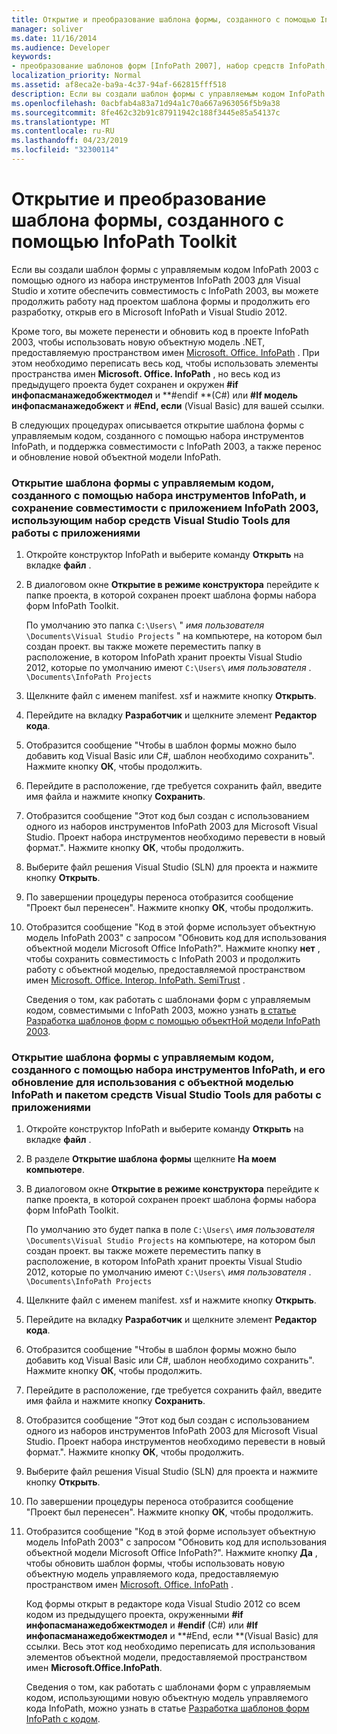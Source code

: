 ```yaml
---
title: Открытие и преобразование шаблона формы, созданного с помощью InfoPath Toolkit
manager: soliver
ms.date: 11/16/2014
ms.audience: Developer
keywords:
- преобразование шаблонов форм [InfoPath 2007], набор средств InfoPath, открытие шаблонов форм из, шаблонов форм [InfoPath 2007], открытие, InfoPath 2007, преобразование шаблонов форм набора средств InfoPath, открытие шаблонов форм [InfoPath 2007], шаблоны форм [InfoPath 2007], преобразование, скрипт [InfoPath 2007], преобразование в управляемый код
localization_priority: Normal
ms.assetid: af8eca2e-ba9a-4c37-94af-662815fff518
description: Если вы создали шаблон формы с управляемым кодом InfoPath 2003 с помощью одного из набора инструментов InfoPath 2003 для Visual Studio и хотите обеспечить совместимость с InfoPath 2003, вы можете продолжить работу над проектом шаблона формы и продолжить его разработку, открыв его в Microsoft InfoPath и Visual Studio 2012.
ms.openlocfilehash: 0acbfab4a83a71d94a1c70a667a963056f5b9a38
ms.sourcegitcommit: 8fe462c32b91c87911942c188f3445e85a54137c
ms.translationtype: MT
ms.contentlocale: ru-RU
ms.lasthandoff: 04/23/2019
ms.locfileid: "32300114"
---
```

# <a name="open-or-convert-a-form-template-created-with-the-infopath-toolkit"></a>Открытие и преобразование шаблона формы, созданного с помощью InfoPath Toolkit

Если вы создали шаблон формы с управляемым кодом InfoPath 2003 с помощью одного из набора инструментов InfoPath 2003 для Visual Studio и хотите обеспечить совместимость с InfoPath 2003, вы можете продолжить работу над проектом шаблона формы и продолжить его разработку, открыв его в Microsoft InfoPath и Visual Studio 2012.
  
Кроме того, вы можете перенести и обновить код в проекте InfoPath 2003, чтобы использовать новую объектную модель .NET, предоставляемую пространством имен [Microsoft. Office. InfoPath](https://msdn.microsoft.com/library/Microsoft.Office.InfoPath.aspx) . При этом необходимо переписать весь код, чтобы использовать элементы пространства имен **Microsoft. Office. InfoPath** , но весь код из предыдущего проекта будет сохранен и окружен **#if инфопасманажедобжектмодел** и **#endif **(C#) или **#If модель инфопасманажедобжект** и **#End, если** (Visual Basic) для вашей ссылки. 
  
В следующих процедурах описывается открытие шаблона формы с управляемым кодом, созданного с помощью набора инструментов InfoPath, и поддержка совместимости с InfoPath 2003, а также перенос и обновление новой объектной модели InfoPath. 
  
### <a name="open-a-managed-code-form-template-created-with-the-infopath-toolkit-and-maintain-compatibility-with-infopath-2003-using-visual-studio-tools-for-applications"></a>Открытие шаблона формы с управляемым кодом, созданного с помощью набора инструментов InfoPath, и сохранение совместимости с приложением InfoPath 2003, использующим набор средств Visual Studio Tools для работы с приложениями

1. Откройте конструктор InfoPath и выберите команду **Открыть** на вкладке **файл** . 
    
2. В диалоговом окне **Открытие в режиме конструктора** перейдите к папке проекта, в которой сохранен проект шаблона формы набора форм InfoPath Toolkit. 
    
    По умолчанию это папка `C:\Users\` " *имя пользователя* `\Documents\Visual Studio Projects` " на компьютере, на котором был создан проект.   вы также можете переместить папку в расположение, в котором InfoPath хранит проекты Visual Studio 2012, которые по умолчанию имеют `C:\Users\` *имя пользователя* .  `\Documents\InfoPath Projects`
    
3. Щелкните файл с именем manifest. xsf и нажмите кнопку **Открыть**.
    
4. Перейдите на вкладку **Разработчик** и щелкните элемент **Редактор кода**.
    
5. Отобразится сообщение "Чтобы в шаблон формы можно было добавить код Visual Basic или C#, шаблон необходимо сохранить". Нажмите кнопку **ОК**, чтобы продолжить. 
    
6. Перейдите в расположение, где требуется сохранить файл, введите имя файла и нажмите кнопку **Сохранить**.
    
7. Отобразится сообщение "Этот код был создан с использованием одного из наборов инструментов InfoPath 2003 для Microsoft Visual Studio. Проект набора инструментов необходимо перевести в новый формат.". Нажмите кнопку **ОК**, чтобы продолжить. 
    
8. Выберите файл решения Visual Studio (SLN) для проекта и нажмите кнопку **Открыть**.
    
9. По завершении процедуры переноса отобразится сообщение "Проект был перенесен". Нажмите кнопку **ОК**, чтобы продолжить. 
    
10. Отобразится сообщение "Код в этой форме использует объектную модель InfoPath 2003" с запросом "Обновить код для использования объектной модели Microsoft Office InfoPath?". Нажмите кнопку **нет** , чтобы сохранить совместимость с InfoPath 2003 и продолжить работу с объектной моделью, предоставляемой пространством имен [Microsoft. Office. Interop. InfoPath. SemiTrust](https://msdn.microsoft.com/library/Microsoft.Office.Interop.InfoPath.SemiTrust.aspx) . 
    
    Сведения о том, как работать с шаблонами форм с управляемым кодом, совместимыми с InfoPath 2003, можно узнать [в статье Разработка шаблонов форм с помощью объектНой модели InfoPath 2003](developing-form-templates-using-the-infopath-2003-object-model.md).
    
### <a name="open-a-managed-code-form-template-created-with-the-infopath-toolkit-and-upgrade-it-to-use-the-new-infopath-object-model-using-visual-studio-tools-for-applications"></a>Открытие шаблона формы с управляемым кодом, созданного с помощью набора инструментов InfoPath, и его обновление для использования с объектной моделью InfoPath и пакетом средств Visual Studio Tools для работы с приложениями

1. Откройте конструктор InfoPath и выберите команду **Открыть** на вкладке **файл** . 
    
2. В разделе **Открытие шаблона формы** щелкните **На моем компьютере**.
    
3. В диалоговом окне **Открытие в режиме конструктора** перейдите к папке проекта, в которой сохранен проект шаблона формы набора форм InfoPath Toolkit. 
    
    По умолчанию это будет папка в поле `C:\Users\` *имя пользователя* `\Documents\Visual Studio Projects` на компьютере, на котором был создан проект.   вы также можете переместить папку в расположение, в котором InfoPath хранит проекты Visual Studio 2012, которые по умолчанию имеют `C:\Users\` *имя пользователя* .  `\Documents\InfoPath Projects`
    
4. Щелкните файл с именем manifest. xsf и нажмите кнопку **Открыть**.
    
5. Перейдите на вкладку **Разработчик** и щелкните элемент **Редактор кода**.
    
6. Отобразится сообщение "Чтобы в шаблон формы можно было добавить код Visual Basic или C#, шаблон необходимо сохранить". Нажмите кнопку **ОК**, чтобы продолжить. 
    
7. Перейдите в расположение, где требуется сохранить файл, введите имя файла и нажмите кнопку **Сохранить**.
    
8. Отобразится сообщение "Этот код был создан с использованием одного из наборов инструментов InfoPath 2003 для Microsoft Visual Studio. Проект набора инструментов необходимо перевести в новый формат.". Нажмите кнопку **ОК**, чтобы продолжить. 
    
9. Выберите файл решения Visual Studio (SLN) для проекта и нажмите кнопку **Открыть**.
    
10. По завершении процедуры переноса отобразится сообщение "Проект был перенесен". Нажмите кнопку **ОК**, чтобы продолжить. 
    
11. Отобразится сообщение "Код в этой форме использует объектную модель InfoPath 2003" с запросом "Обновить код для использования объектной модели Microsoft Office InfoPath?". Нажмите кнопку **Да** , чтобы обновить шаблон формы, чтобы использовать новую объектную модель управляемого кода, предоставляемую пространством имен [Microsoft. Office. InfoPath](https://msdn.microsoft.com/library/Microsoft.Office.InfoPath.aspx) . 
    
    Код формы открыт в редакторе кода Visual Studio 2012 со всем кодом из предыдущего проекта, окруженными **#if** **инфопасманажедобжектмодел** и **#endif** (C#) или **#If инфопасманажедобжектмодел** и **#End, если **(Visual Basic) для ссылки. Весь этот код необходимо переписать для использования элементов объектной модели, предоставляемой пространством имен **Microsoft.Office.InfoPath**. 
    
    Сведения о том, как работать с шаблонами форм с управляемым кодом, использующими новую объектную модель управляемого кода InfoPath, можно узнать в статье [Разработка шаблонов форм InfoPath с кодом](developing-infopath-form-templates-with-code.md).
    

